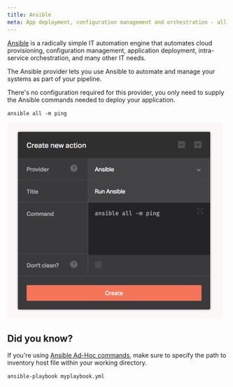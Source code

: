 ```yaml
---
title: Ansible
meta: App deployment, configuration management and orchestration - all from one system.
---
```


[Ansible](https://www.ansible.com/) is a radically simple IT automation engine that automates cloud provisioning, configuration management, application deployment, intra-service orchestration, and many other IT needs.

The Ansible provider lets you use Ansible to automate and manage your systems as part of your pipeline.

There's no configuration required for this provider, you only need to supply the Ansible commands needed to deploy your application.

```
ansible all -m ping
```

![Ansible](../images/integrations/ansible.png)

## Did you know?

If you're using [Ansible Ad-Hoc commands](http://docs.ansible.com/ansible/intro_adhoc.html), make sure to specify the path to inventory host file within your working directory.

```
ansible-playbook myplaybook.yml
```
